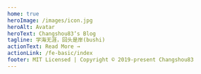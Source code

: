 ```yaml
---
home: true
heroImage: /images/icon.jpg
heroAlt: Avatar
heroText: Changshou83‘s Blog
tagline: 学海无涯，回头是岸(bushi)
actionText: Read More →
actionLink: /fe-basic/index
footer: MIT Licensed | Copyright © 2019-present Changshou83
---
```

